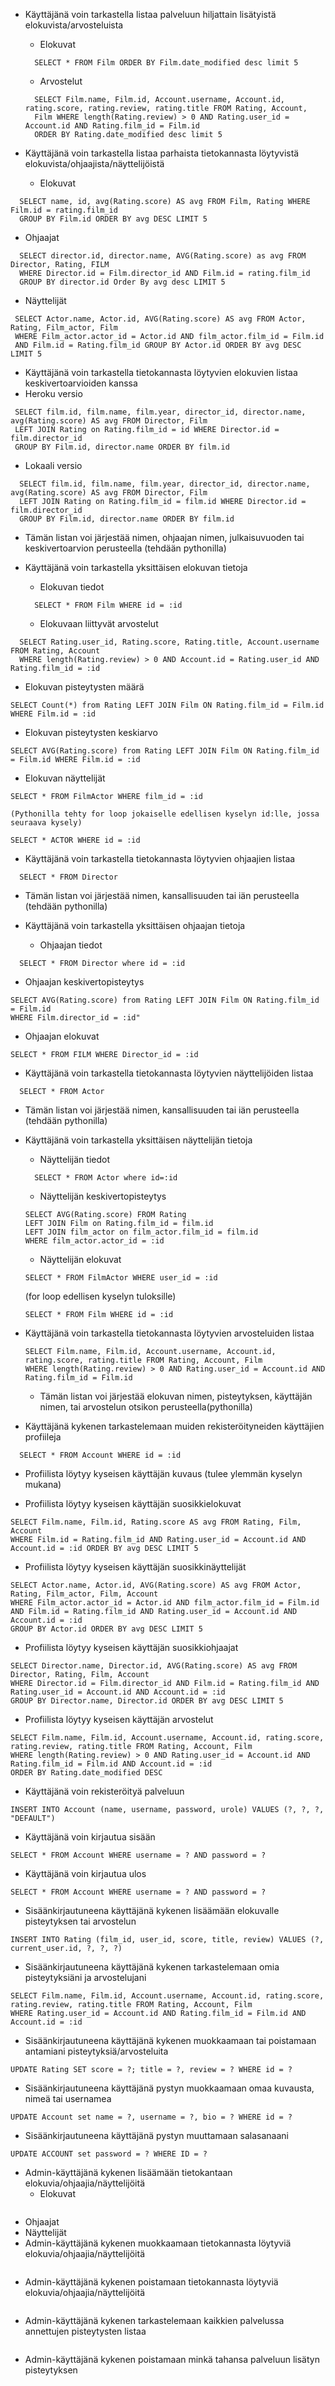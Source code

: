 - Käyttäjänä voin tarkastella listaa palveluun hiljattain lisätyistä elokuvista/arvosteluista
  - Elokuvat
  ```
    SELECT * FROM Film ORDER BY Film.date_modified desc limit 5
  ```
  - Arvostelut
  ```
    SELECT Film.name, Film.id, Account.username, Account.id, rating.score, rating.review, rating.title FROM Rating, Account,
    Film WHERE length(Rating.review) > 0 AND Rating.user_id = Account.id AND Rating.film_id = Film.id 
    ORDER BY Rating.date_modified desc limit 5
  ```

- Käyttäjänä voin tarkastella listaa parhaista tietokannasta löytyvistä elokuvista/ohjaajista/näyttelijöistä
  - Elokuvat
```
  SELECT name, id, avg(Rating.score) AS avg FROM Film, Rating WHERE Film.id = rating.film_id 
  GROUP BY Film.id ORDER BY avg DESC LIMIT 5
```
  - Ohjaajat
  ```
    SELECT director.id, director.name, AVG(Rating.score) as avg FROM Director, Rating, FILM 
    WHERE Director.id = Film.director_id AND Film.id = rating.film_id 
    GROUP BY director.id Order By avg desc LIMIT 5
  ```
  - Näyttelijät
  
   ```
    SELECT Actor.name, Actor.id, AVG(Rating.score) AS avg FROM Actor, Rating, Film_actor, Film
    WHERE Film_actor.actor_id = Actor.id AND film_actor.film_id = Film.id 
    AND Film.id = Rating.film_id GROUP BY Actor.id ORDER BY avg DESC LIMIT 5
  ```
- Käyttäjänä voin tarkastella tietokannasta löytyvien elokuvien listaa keskivertoarvioiden kanssa
 - Heroku versio
 ```
  SELECT film.id, film.name, film.year, director_id, director.name, avg(Rating.score) AS avg FROM Director, Film 
  LEFT JOIN Rating on Rating.film_id = id WHERE Director.id = film.director_id 
  GROUP BY Film.id, director.name ORDER BY film.id
 ```
 - Lokaali versio
```
  SELECT film.id, film.name, film.year, director_id, director.name, avg(Rating.score) AS avg FROM Director, Film 
  LEFT JOIN Rating on Rating.film_id = film.id WHERE Director.id = film.director_id 
  GROUP BY Film.id, director.name ORDER BY film.id
```
  - Tämän listan voi järjestää nimen, ohjaajan nimen, julkaisuvuoden tai keskivertoarvion perusteella (tehdään pythonilla)
  
- Käyttäjänä voin tarkastella yksittäisen elokuvan tietoja
  - Elokuvan tiedot
  ```
    SELECT * FROM Film WHERE id = :id
  ```
  - Elokuvaan liittyvät arvostelut
```
  SELECT Rating.user_id, Rating.score, Rating.title, Account.username FROM Rating, Account 
  WHERE length(Rating.review) > 0 AND Account.id = Rating.user_id AND Rating.film_id = :id
```
  - Elokuvan pisteytysten määrä
  ```
  SELECT Count(*) from Rating LEFT JOIN Film ON Rating.film_id = Film.id WHERE Film.id = :id
  ```
  - Elokuvan pisteytysten keskiarvo
  ```
  SELECT AVG(Rating.score) from Rating LEFT JOIN Film ON Rating.film_id = Film.id WHERE Film.id = :id
  ```
  - Elokuvan näyttelijät
  ```
  SELECT * FROM FilmActor WHERE film_id = :id
  ```
    (Pythonilla tehty for loop jokaiselle edellisen kyselyn id:lle, jossa seuraava kysely)
  ```
  SELECT * ACTOR WHERE id = :id 
  ```
- Käyttäjänä voin tarkastella tietokannasta löytyvien ohjaajien listaa
```
  SELECT * FROM Director
```
  - Tämän listan voi järjestää nimen, kansallisuuden tai iän perusteella (tehdään pythonilla)
  
- Käyttäjänä voin tarkastella yksittäisen ohjaajan tietoja
  - Ohjaajan tiedot
```
  SELECT * FROM Director where id = :id
```
  - Ohjaajan keskivertopisteytys
  ```
  SELECT AVG(Rating.score) from Rating LEFT JOIN Film ON Rating.film_id = Film.id
  WHERE Film.director_id = :id"
   ```
   - Ohjaajan elokuvat
   ```
   SELECT * FROM FILM WHERE Director_id = :id
   ```
- Käyttäjänä voin tarkastella tietokannasta löytyvien näyttelijöiden listaa
```
  SELECT * FROM Actor
```
  - Tämän listan voi järjestää nimen, kansallisuuden tai iän perusteella (tehdään pythonilla)

- Käyttäjänä voin tarkastella yksittäisen näyttelijän tietoja
  - Näyttelijän tiedot
  ```
    SELECT * FROM Actor where id=:id
  ```
  - Näyttelijän keskivertopisteytys
  ```
  SELECT AVG(Rating.score) FROM Rating 
  LEFT JOIN Film on Rating.film_id = film.id 
  LEFT JOIN film_actor on film_actor.film_id = film.id
  WHERE film_actor.actor_id = :id
  ```
  - Näyttelijän elokuvat
  ```
  SELECT * FROM FilmActor WHERE user_id = :id
  ```
  (for loop edellisen kyselyn tuloksille)
  ```
  SELECT * FROM Film WHERE id = :id
  ```
- Käyttäjänä voin tarkastella tietokannasta löytyvien arvosteluiden listaa
  ```
  SELECT Film.name, Film.id, Account.username, Account.id, rating.score, rating.title FROM Rating, Account, Film
  WHERE length(Rating.review) > 0 AND Rating.user_id = Account.id AND Rating.film_id = Film.id
  ```
  - Tämän listan voi järjestää elokuvan nimen, pisteytyksen, käyttäjän nimen, tai arvostelun otsikon perusteella(pythonilla)

- Käyttäjänä kykenen tarkastelemaan muiden rekisteröityneiden käyttäjien profiileja
```
  SELECT * FROM Account WHERE id = :id
```
  - Profiilista löytyy kyseisen käyttäjän kuvaus (tulee ylemmän kyselyn mukana)
  
  - Profiilista löytyy kyseisen käyttäjän suosikkielokuvat
  ```
  SELECT Film.name, Film.id, Rating.score AS avg FROM Rating, Film, Account
  WHERE Film.id = Rating.film_id AND Rating.user_id = Account.id AND Account.id = :id ORDER BY avg DESC LIMIT 5
  ```
  - Profiilista löytyy kyseisen käyttäjän suosikkinäyttelijät
  ```
  SELECT Actor.name, Actor.id, AVG(Rating.score) AS avg FROM Actor, Rating, Film_actor, Film, Account
  WHERE Film_actor.actor_id = Actor.id AND film_actor.film_id = Film.id
  AND Film.id = Rating.film_id AND Rating.user_id = Account.id AND Account.id = :id
  GROUP BY Actor.id ORDER BY avg DESC LIMIT 5
```
  - Profiilista löytyy kyseisen käyttäjän suosikkiohjaajat
  ```
SELECT Director.name, Director.id, AVG(Rating.score) AS avg FROM Director, Rating, Film, Account 
WHERE Director.id = Film.director_id AND Film.id = Rating.film_id AND Rating.user_id = Account.id AND Account.id = :id 
GROUP BY Director.name, Director.id ORDER BY avg DESC LIMIT 5
```
  - Profiilista löytyy kyseisen käyttäjän arvostelut
  ```
SELECT Film.name, Film.id, Account.username, Account.id, rating.score, rating.review, rating.title FROM Rating, Account, Film
WHERE length(Rating.review) > 0 AND Rating.user_id = Account.id AND Rating.film_id = Film.id AND Account.id = :id 
ORDER BY Rating.date_modified DESC
```
  
- Käyttäjänä voin rekisteröityä palveluun
```
INSERT INTO Account (name, username, password, urole) VALUES (?, ?, ?, "DEFAULT")
```
- Käyttäjänä voin kirjautua sisään
```
SELECT * FROM Account WHERE username = ? AND password = ?
```
- Käyttäjänä voin kirjautua ulos
```
SELECT * FROM Account WHERE username = ? AND password = ?
```
- Sisäänkirjautuneena käyttäjänä kykenen lisäämään elokuvalle pisteytyksen tai arvostelun
```
INSERT INTO Rating (film_id, user_id, score, title, review) VALUES (?, current_user.id, ?, ?, ?)
```
- Sisäänkirjautuneena käyttäjänä kykenen tarkastelemaan omia pisteytyksiäni ja arvostelujani
```
SELECT Film.name, Film.id, Account.username, Account.id, rating.score, rating.review, rating.title FROM Rating, Account, Film
WHERE Rating.user_id = Account.id AND Rating.film_id = Film.id AND Account.id = :id
```
- Sisäänkirjautuneena käyttäjänä kykenen muokkaamaan tai poistamaan antamiani pisteytyksiä/arvosteluita
```
UPDATE Rating SET score = ?; title = ?, review = ? WHERE id = ?
```
- Sisäänkirjautuneena käyttäjänä pystyn muokkaamaan omaa kuvausta, nimeä tai usernamea
```
UPDATE Account set name = ?, username = ?, bio = ? WHERE id = ?
```
- Sisäänkirjautuneena käyttäjänä pystyn muuttamaan salasanaani
```
UPDATE ACCOUNT set password = ? WHERE ID = ?
```
- Admin-käyttäjänä kykenen lisäämään tietokantaan elokuvia/ohjaajia/näyttelijöitä
  - Elokuvat
```

```
  - Ohjaajat
  - Näyttelijät
- Admin-käyttäjänä kykenen muokkaamaan tietokannasta löytyviä elokuvia/ohjaajia/näyttelijöitä
```

```
- Admin-käyttäjänä kykenen poistamaan tietokannasta löytyviä elokuvia/ohjaajia/näyttelijöitä
```

```
- Admin-käyttäjänä kykenen tarkastelemaan kaikkien palvelussa annettujen pisteytysten listaa
```

```
- Admin-käyttäjänä kykenen poistamaan minkä tahansa palveluun lisätyn pisteytyksen
```

```


